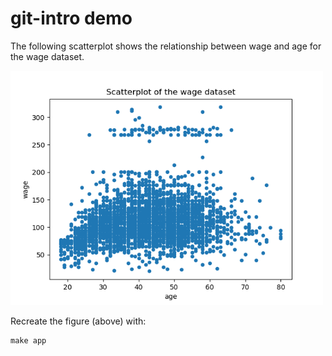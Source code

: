 
# git-intro demo

The following scatterplot shows the relationship between wage and age for the wage dataset.

<img src="figs/fig.png" width="500">

Recreate the figure (above) with:
```
make app
```
